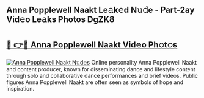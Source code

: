 ## Anna Popplewell Naakt Le𝚊k𝚎d N𝚞𝚍e - Part-2ay Vid𝚎o Le𝚊ks Photos DgZK8

# <h2><a href="http://fb9iaz1.evod.top/?m=Anna+Popplewell+Naakt">🔗 👉🔴 Anna Popplewell Naakt Vid𝚎o Ph𝚘t𝚘s</a></h2>

[![Anna Popplewell Naakt N𝚞d𝚎s](https://i.imgur.com/8V9OHl7.gif)](http://fb9iaz1.evod.top/?m=Anna+Popplewell+Naakt)
Online personality Anna Popplewell Naakt and content producer, known for disseminating dance and lifestyle content through solo and collaborative dance performances and brief videos. Public figures Anna Popplewell Naakt are often seen as symbols of hope and inspiration. 
